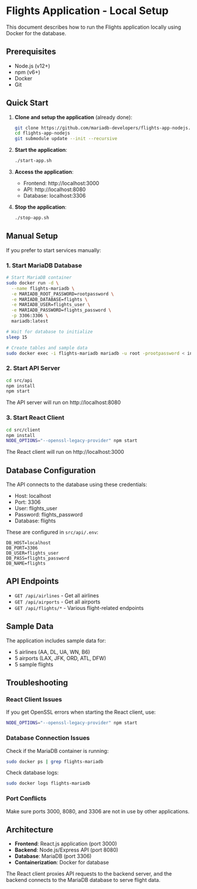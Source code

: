 # Flights Application - Local Setup

This document describes how to run the Flights application locally using Docker for the database.

## Prerequisites

- Node.js (v12+)
- npm (v6+)
- Docker
- Git

## Quick Start

1. **Clone and setup the application** (already done):
   ```bash
   git clone https://github.com/mariadb-developers/flights-app-nodejs.git
   cd flights-app-nodejs
   git submodule update --init --recursive
   ```

2. **Start the application**:
   ```bash
   ./start-app.sh
   ```

3. **Access the application**:
   - Frontend: http://localhost:3000
   - API: http://localhost:8080
   - Database: localhost:3306

4. **Stop the application**:
   ```bash
   ./stop-app.sh
   ```

## Manual Setup

If you prefer to start services manually:

### 1. Start MariaDB Database

```bash
# Start MariaDB container
sudo docker run -d \
  --name flights-mariadb \
  -e MARIADB_ROOT_PASSWORD=rootpassword \
  -e MARIADB_DATABASE=flights \
  -e MARIADB_USER=flights_user \
  -e MARIADB_PASSWORD=flights_password \
  -p 3306:3306 \
  mariadb:latest

# Wait for database to initialize
sleep 15

# Create tables and sample data
sudo docker exec -i flights-mariadb mariadb -u root -prootpassword < init-scripts/04-create-tables-innodb.sql
```

### 2. Start API Server

```bash
cd src/api
npm install
npm start
```

The API server will run on http://localhost:8080

### 3. Start React Client

```bash
cd src/client
npm install
NODE_OPTIONS="--openssl-legacy-provider" npm start
```

The React client will run on http://localhost:3000

## Database Configuration

The API connects to the database using these credentials:
- Host: localhost
- Port: 3306
- User: flights_user
- Password: flights_password
- Database: flights

These are configured in `src/api/.env`:
```
DB_HOST=localhost
DB_PORT=3306
DB_USER=flights_user
DB_PASS=flights_password
DB_NAME=flights
```

## API Endpoints

- `GET /api/airlines` - Get all airlines
- `GET /api/airports` - Get all airports  
- `GET /api/flights/*` - Various flight-related endpoints

## Sample Data

The application includes sample data for:
- 5 airlines (AA, DL, UA, WN, B6)
- 5 airports (LAX, JFK, ORD, ATL, DFW)
- 5 sample flights

## Troubleshooting

### React Client Issues
If you get OpenSSL errors when starting the React client, use:
```bash
NODE_OPTIONS="--openssl-legacy-provider" npm start
```

### Database Connection Issues
Check if the MariaDB container is running:
```bash
sudo docker ps | grep flights-mariadb
```

Check database logs:
```bash
sudo docker logs flights-mariadb
```

### Port Conflicts
Make sure ports 3000, 8080, and 3306 are not in use by other applications.

## Architecture

- **Frontend**: React.js application (port 3000)
- **Backend**: Node.js/Express API (port 8080)
- **Database**: MariaDB (port 3306)
- **Containerization**: Docker for database

The React client proxies API requests to the backend server, and the backend connects to the MariaDB database to serve flight data.
